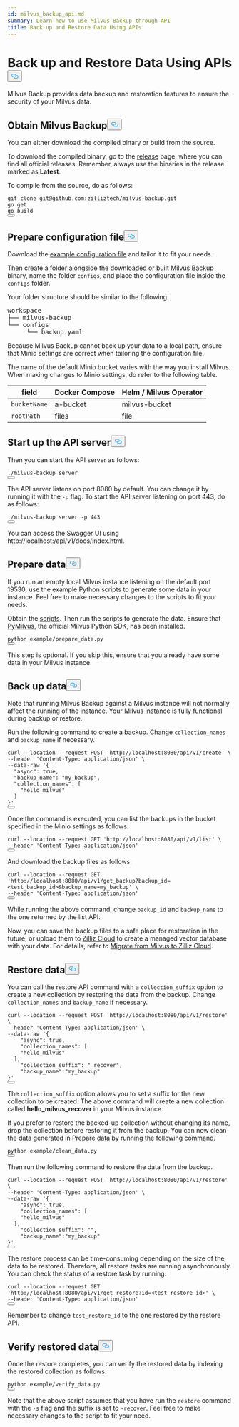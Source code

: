 ```yaml
---
id: milvus_backup_api.md
summary: Learn how to use Milvus Backup through API
title: Back up and Restore Data Using APIs
---
```


<h1 id="Back-up-and-Restore-Data-Using-APIs" class="common-anchor-header">Back up and Restore Data Using APIs<button data-href="#Back-up-and-Restore-Data-Using-APIs" class="anchor-icon" translate="no">
      <svg translate="no"
        aria-hidden="true"
        focusable="false"
        height="20"
        version="1.1"
        viewBox="0 0 16 16"
        width="16"
      >
        <path
          fill="#0092E4"
          fill-rule="evenodd"
          d="M4 9h1v1H4c-1.5 0-3-1.69-3-3.5S2.55 3 4 3h4c1.45 0 3 1.69 3 3.5 0 1.41-.91 2.72-2 3.25V8.59c.58-.45 1-1.27 1-2.09C10 5.22 8.98 4 8 4H4c-.98 0-2 1.22-2 2.5S3 9 4 9zm9-3h-1v1h1c1 0 2 1.22 2 2.5S13.98 12 13 12H9c-.98 0-2-1.22-2-2.5 0-.83.42-1.64 1-2.09V6.25c-1.09.53-2 1.84-2 3.25C6 11.31 7.55 13 9 13h4c1.45 0 3-1.69 3-3.5S14.5 6 13 6z"
        ></path>
      </svg>
    </button></h1><p>Milvus Backup provides data backup and restoration features to ensure the security of your Milvus data.</p>
<h2 id="Obtain-Milvus-Backup" class="common-anchor-header">Obtain Milvus Backup<button data-href="#Obtain-Milvus-Backup" class="anchor-icon" translate="no">
      <svg translate="no"
        aria-hidden="true"
        focusable="false"
        height="20"
        version="1.1"
        viewBox="0 0 16 16"
        width="16"
      >
        <path
          fill="#0092E4"
          fill-rule="evenodd"
          d="M4 9h1v1H4c-1.5 0-3-1.69-3-3.5S2.55 3 4 3h4c1.45 0 3 1.69 3 3.5 0 1.41-.91 2.72-2 3.25V8.59c.58-.45 1-1.27 1-2.09C10 5.22 8.98 4 8 4H4c-.98 0-2 1.22-2 2.5S3 9 4 9zm9-3h-1v1h1c1 0 2 1.22 2 2.5S13.98 12 13 12H9c-.98 0-2-1.22-2-2.5 0-.83.42-1.64 1-2.09V6.25c-1.09.53-2 1.84-2 3.25C6 11.31 7.55 13 9 13h4c1.45 0 3-1.69 3-3.5S14.5 6 13 6z"
        ></path>
      </svg>
    </button></h2><p>You can either download the compiled binary or build from the source.</p>
<p>To download the compiled binary, go to the <a href="https://github.com/zilliztech/milvus-backup/releases">release</a> page, where you can find all official releases. Remember, always use the binaries in the release marked as <strong>Latest</strong>.</p>
<p>To compile from the source, do as follows:</p>
<pre><code translate="no" class="language-shell">git <span class="hljs-built_in">clone</span> git@github.com:zilliztech/milvus-backup.git
go get
go build
<button class="copy-code-btn"></button></code></pre>
<h2 id="Prepare-configuration-file" class="common-anchor-header">Prepare configuration file<button data-href="#Prepare-configuration-file" class="anchor-icon" translate="no">
      <svg translate="no"
        aria-hidden="true"
        focusable="false"
        height="20"
        version="1.1"
        viewBox="0 0 16 16"
        width="16"
      >
        <path
          fill="#0092E4"
          fill-rule="evenodd"
          d="M4 9h1v1H4c-1.5 0-3-1.69-3-3.5S2.55 3 4 3h4c1.45 0 3 1.69 3 3.5 0 1.41-.91 2.72-2 3.25V8.59c.58-.45 1-1.27 1-2.09C10 5.22 8.98 4 8 4H4c-.98 0-2 1.22-2 2.5S3 9 4 9zm9-3h-1v1h1c1 0 2 1.22 2 2.5S13.98 12 13 12H9c-.98 0-2-1.22-2-2.5 0-.83.42-1.64 1-2.09V6.25c-1.09.53-2 1.84-2 3.25C6 11.31 7.55 13 9 13h4c1.45 0 3-1.69 3-3.5S14.5 6 13 6z"
        ></path>
      </svg>
    </button></h2><p>Download the <a href="https://raw.githubusercontent.com/zilliztech/milvus-backup/master/configs/backup.yaml">example configuration file</a> and tailor it to fit your needs.</p>
<p>Then create a folder alongside the downloaded or built Milvus Backup binary, name the folder <code translate="no">configs</code>, and place the configuration file inside the <code translate="no">configs</code> folder.</p>
<p>Your folder structure should be similar to the following:</p>
<pre>
workspace
├── milvus-backup
└── configs
     └── backup.yaml
</pre>
<p>Because Milvus Backup cannot back up your data to a local path, ensure that Minio settings are correct when tailoring the configuration file.</p>
<div class="alert note">
<p>The name of the default Minio bucket varies with the way you install Milvus. When making changes to Minio settings, do refer to the following table.</p>
<table>
<thead>
<tr><th>field</th><th>Docker Compose</th><th>Helm / Milvus Operator</th></tr>
</thead>
<tbody>
<tr><td><code translate="no">bucketName</code></td><td>a-bucket</td><td>milvus-bucket</td></tr>
<tr><td><code translate="no">rootPath</code></td><td>files</td><td>file</td></tr>
</tbody>
</table>
</div>
<h2 id="Start-up-the-API-server" class="common-anchor-header">Start up the API server<button data-href="#Start-up-the-API-server" class="anchor-icon" translate="no">
      <svg translate="no"
        aria-hidden="true"
        focusable="false"
        height="20"
        version="1.1"
        viewBox="0 0 16 16"
        width="16"
      >
        <path
          fill="#0092E4"
          fill-rule="evenodd"
          d="M4 9h1v1H4c-1.5 0-3-1.69-3-3.5S2.55 3 4 3h4c1.45 0 3 1.69 3 3.5 0 1.41-.91 2.72-2 3.25V8.59c.58-.45 1-1.27 1-2.09C10 5.22 8.98 4 8 4H4c-.98 0-2 1.22-2 2.5S3 9 4 9zm9-3h-1v1h1c1 0 2 1.22 2 2.5S13.98 12 13 12H9c-.98 0-2-1.22-2-2.5 0-.83.42-1.64 1-2.09V6.25c-1.09.53-2 1.84-2 3.25C6 11.31 7.55 13 9 13h4c1.45 0 3-1.69 3-3.5S14.5 6 13 6z"
        ></path>
      </svg>
    </button></h2><p>Then you can start the API server as follows:</p>
<pre><code translate="no" class="language-shell">./milvus-backup server
<button class="copy-code-btn"></button></code></pre>
<p>The API server listens on port 8080 by default. You can change it by running it with the <code translate="no">-p</code> flag. To start the API server listening on port 443, do as follows:</p>
<pre><code translate="no" class="language-shell">./milvus-backup server -p 443
<button class="copy-code-btn"></button></code></pre>
<p>You can access the Swagger UI using http://localhost:<port>/api/v1/docs/index.html.</p>
<h2 id="Prepare-data" class="common-anchor-header">Prepare data<button data-href="#Prepare-data" class="anchor-icon" translate="no">
      <svg translate="no"
        aria-hidden="true"
        focusable="false"
        height="20"
        version="1.1"
        viewBox="0 0 16 16"
        width="16"
      >
        <path
          fill="#0092E4"
          fill-rule="evenodd"
          d="M4 9h1v1H4c-1.5 0-3-1.69-3-3.5S2.55 3 4 3h4c1.45 0 3 1.69 3 3.5 0 1.41-.91 2.72-2 3.25V8.59c.58-.45 1-1.27 1-2.09C10 5.22 8.98 4 8 4H4c-.98 0-2 1.22-2 2.5S3 9 4 9zm9-3h-1v1h1c1 0 2 1.22 2 2.5S13.98 12 13 12H9c-.98 0-2-1.22-2-2.5 0-.83.42-1.64 1-2.09V6.25c-1.09.53-2 1.84-2 3.25C6 11.31 7.55 13 9 13h4c1.45 0 3-1.69 3-3.5S14.5 6 13 6z"
        ></path>
      </svg>
    </button></h2><p>If you run an empty local Milvus instance listening on the default port 19530, use the example Python scripts to generate some data in your instance. Feel free to make necessary changes to the scripts to fit your needs.</p>
<p>Obtain the <a href="https://raw.githubusercontent.com/zilliztech/milvus-backup/main/example/prepare_data.py">scripts</a>. Then run the scripts to generate the data. Ensure that <a href="https://pypi.org/project/pymilvus/">PyMilvus</a>, the official Milvus Python SDK, has been installed.</p>
<pre><code translate="no" class="language-shell">python example/prepare_data.py
<button class="copy-code-btn"></button></code></pre>
<p>This step is optional. If you skip this, ensure that you already have some data in your Milvus instance.</p>
<h2 id="Back-up-data" class="common-anchor-header">Back up data<button data-href="#Back-up-data" class="anchor-icon" translate="no">
      <svg translate="no"
        aria-hidden="true"
        focusable="false"
        height="20"
        version="1.1"
        viewBox="0 0 16 16"
        width="16"
      >
        <path
          fill="#0092E4"
          fill-rule="evenodd"
          d="M4 9h1v1H4c-1.5 0-3-1.69-3-3.5S2.55 3 4 3h4c1.45 0 3 1.69 3 3.5 0 1.41-.91 2.72-2 3.25V8.59c.58-.45 1-1.27 1-2.09C10 5.22 8.98 4 8 4H4c-.98 0-2 1.22-2 2.5S3 9 4 9zm9-3h-1v1h1c1 0 2 1.22 2 2.5S13.98 12 13 12H9c-.98 0-2-1.22-2-2.5 0-.83.42-1.64 1-2.09V6.25c-1.09.53-2 1.84-2 3.25C6 11.31 7.55 13 9 13h4c1.45 0 3-1.69 3-3.5S14.5 6 13 6z"
        ></path>
      </svg>
    </button></h2><div class="tab-wrapper"></div>
<p>Note that running Milvus Backup against a Milvus instance will not normally affect the running of the instance. Your Milvus instance is fully functional during backup or restore.</p>
<p>Run the following command to create a backup. Change <code translate="no">collection_names</code> and <code translate="no">backup_name</code> if necessary.</p>
<pre><code translate="no" class="language-shell">curl --location --request POST <span class="hljs-string">&#x27;http://localhost:8080/api/v1/create&#x27;</span> \
--header <span class="hljs-string">&#x27;Content-Type: application/json&#x27;</span> \
--data-raw <span class="hljs-string">&#x27;{
  &quot;async&quot;: true,
  &quot;backup_name&quot;: &quot;my_backup&quot;,
  &quot;collection_names&quot;: [
    &quot;hello_milvus&quot;
  ]
}&#x27;</span>
<button class="copy-code-btn"></button></code></pre>
<p>Once the command is executed, you can list the backups in the bucket specified in the Minio settings as follows:</p>
<pre><code translate="no" class="language-shell">curl --location --request <span class="hljs-variable constant_">GET</span> <span class="hljs-string">&#x27;http://localhost:8080/api/v1/list&#x27;</span> \
--header <span class="hljs-string">&#x27;Content-Type: application/json&#x27;</span>
<button class="copy-code-btn"></button></code></pre>
<p>And download the backup files as follows:</p>
<pre><code translate="no" class="language-shell">curl --location --request <span class="hljs-variable constant_">GET</span> <span class="hljs-string">&#x27;http://localhost:8080/api/v1/get_backup?backup_id=&lt;test_backup_id&gt;&amp;backup_name=my_backup&#x27;</span> \
--header <span class="hljs-string">&#x27;Content-Type: application/json&#x27;</span>
<button class="copy-code-btn"></button></code></pre>
<p>While running the above command, change <code translate="no">backup_id</code> and <code translate="no">backup_name</code> to the one returned by the list API.</p>
<p>Now, you can save the backup files to a safe place for restoration in the future, or upload them to <a href="https://cloud.zilliz.com">Zilliz Cloud</a> to create a managed vector database with your data. For details, refer to <a href="https://zilliz.com/doc/migrate_from_milvus-2x">Migrate from Milvus to Zilliz Cloud</a>.</p>
<h2 id="Restore-data" class="common-anchor-header">Restore data<button data-href="#Restore-data" class="anchor-icon" translate="no">
      <svg translate="no"
        aria-hidden="true"
        focusable="false"
        height="20"
        version="1.1"
        viewBox="0 0 16 16"
        width="16"
      >
        <path
          fill="#0092E4"
          fill-rule="evenodd"
          d="M4 9h1v1H4c-1.5 0-3-1.69-3-3.5S2.55 3 4 3h4c1.45 0 3 1.69 3 3.5 0 1.41-.91 2.72-2 3.25V8.59c.58-.45 1-1.27 1-2.09C10 5.22 8.98 4 8 4H4c-.98 0-2 1.22-2 2.5S3 9 4 9zm9-3h-1v1h1c1 0 2 1.22 2 2.5S13.98 12 13 12H9c-.98 0-2-1.22-2-2.5 0-.83.42-1.64 1-2.09V6.25c-1.09.53-2 1.84-2 3.25C6 11.31 7.55 13 9 13h4c1.45 0 3-1.69 3-3.5S14.5 6 13 6z"
        ></path>
      </svg>
    </button></h2><div class="tab-wrapper"></div>
<p>You can call the restore API command with a <code translate="no">collection_suffix</code> option to create a new collection by restoring the data from the backup. Change <code translate="no">collection_names</code> and <code translate="no">backup_name</code> if necessary.</p>
<pre><code translate="no" class="language-shell">curl --location --request POST <span class="hljs-string">&#x27;http://localhost:8080/api/v1/restore&#x27;</span> \
--header <span class="hljs-string">&#x27;Content-Type: application/json&#x27;</span> \
--data-raw <span class="hljs-string">&#x27;{
    &quot;async&quot;: true,
    &quot;collection_names&quot;: [
    &quot;hello_milvus&quot;
  ],
    &quot;collection_suffix&quot;: &quot;_recover&quot;,
    &quot;backup_name&quot;:&quot;my_backup&quot;
}&#x27;</span>
<button class="copy-code-btn"></button></code></pre>
<p>The <code translate="no">collection_suffix</code> option allows you to set a suffix for the new collection to be created. The above command will create a new collection called <strong>hello_milvus_recover</strong> in your Milvus instance.</p>
<p>If you prefer to restore the backed-up collection without changing its name, drop the collection before restoring it from the backup. You can now clean the data generated in <a href="#Prepare-data">Prepare data</a> by running the following command.</p>
<pre><code translate="no" class="language-shell">python example/clean_data.py
<button class="copy-code-btn"></button></code></pre>
<p>Then run the following command to restore the data from the backup.</p>
<pre><code translate="no" class="language-shell">curl --location --request POST <span class="hljs-string">&#x27;http://localhost:8080/api/v1/restore&#x27;</span> \
--header <span class="hljs-string">&#x27;Content-Type: application/json&#x27;</span> \
--data-raw <span class="hljs-string">&#x27;{
    &quot;async&quot;: true,
    &quot;collection_names&quot;: [
    &quot;hello_milvus&quot;
  ],
    &quot;collection_suffix&quot;: &quot;&quot;,
    &quot;backup_name&quot;:&quot;my_backup&quot;
}&#x27;</span>
<button class="copy-code-btn"></button></code></pre>
<p>The restore process can be time-consuming depending on the size of the data to be restored. Therefore, all restore tasks are running asynchronously. You can check the status of a restore task by running:</p>
<pre><code translate="no" class="language-shell">curl --location --request <span class="hljs-variable constant_">GET</span> <span class="hljs-string">&#x27;http://localhost:8080/api/v1/get_restore?id=&lt;test_restore_id&gt;&#x27;</span> \
--header <span class="hljs-string">&#x27;Content-Type: application/json&#x27;</span>
<button class="copy-code-btn"></button></code></pre>
<p>Remember to change <code translate="no">test_restore_id</code> to the one restored by the restore API.</p>
<h2 id="Verify-restored-data" class="common-anchor-header">Verify restored data<button data-href="#Verify-restored-data" class="anchor-icon" translate="no">
      <svg translate="no"
        aria-hidden="true"
        focusable="false"
        height="20"
        version="1.1"
        viewBox="0 0 16 16"
        width="16"
      >
        <path
          fill="#0092E4"
          fill-rule="evenodd"
          d="M4 9h1v1H4c-1.5 0-3-1.69-3-3.5S2.55 3 4 3h4c1.45 0 3 1.69 3 3.5 0 1.41-.91 2.72-2 3.25V8.59c.58-.45 1-1.27 1-2.09C10 5.22 8.98 4 8 4H4c-.98 0-2 1.22-2 2.5S3 9 4 9zm9-3h-1v1h1c1 0 2 1.22 2 2.5S13.98 12 13 12H9c-.98 0-2-1.22-2-2.5 0-.83.42-1.64 1-2.09V6.25c-1.09.53-2 1.84-2 3.25C6 11.31 7.55 13 9 13h4c1.45 0 3-1.69 3-3.5S14.5 6 13 6z"
        ></path>
      </svg>
    </button></h2><p>Once the restore completes, you can verify the restored data by indexing the restored collection as follows:</p>
<pre><code translate="no" class="language-shell">python example/verify_data.py
<button class="copy-code-btn"></button></code></pre>
<p>Note that the above script assumes that you have run the <code translate="no">restore</code> command with the <code translate="no">-s</code> flag and the suffix is set to <code translate="no">-recover</code>. Feel free to make necessary changes to the script to fit your need.</p>
